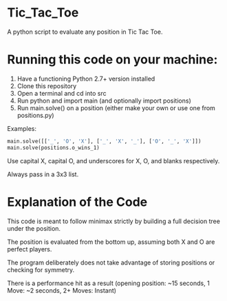 # Tic_Tac_Toe
A python script to evaluate any position in Tic Tac Toe.

# Running this code on your machine:
1. Have a functioning Python 2.7+ version installed
2. Clone this repository
3. Open a terminal and cd into src
4. Run python and import main (and optionally import positions)
5. Run main.solve() on a position (either make your own or use one from positions.py)

Examples:

```python
main.solve([['_', 'O', 'X'], ['_', 'X', '_'], ['O', '_', 'X']])
main.solve(positions.o_wins_1)
```

Use capital X, capital O, and underscores for X, O, and blanks respectively.

Always pass in a 3x3 list.

# Explanation of the Code
This code is meant to follow minimax strictly by building a full decision tree under the position.

The position is evaluated from the bottom up, assuming both X and O are perfect players.

The program deliberately does not take advantage of storing positions or checking for symmetry.

There is a performance hit as a result (opening position: ~15 seconds, 1 Move: ~2 seconds, 2+ Moves: Instant)
